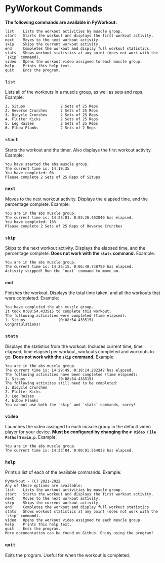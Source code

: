 # PyWorkout Commands

**The following commands are available in PyWorkout:**
```
list    Lists the workout activities by muscle group.
start   Starts the workout and displays the first workout activity.
next    Moves to the next workout activity.
skip    Skips the current workout activity.
end     Completes the workout and display full workout statistics.
stats   Shows workout statistics at any point (does not work with the `skip` command).
video   Opens the workout video assigned to each muscle group.
help    Prints this help text.
quit    Ends the program.
```

### `list`

Lists all of the workouts in a muscle group, as well as sets and reps. Example:

```
1. Situps                2 Sets of 25 Reps
2. Reverse Crunches      2 Sets of 25 Reps
3. Bicycle Crunches      2 Sets of 25 Reps
4. Flutter Kicks         2 Sets of 25 Reps
5. Leg Raises            2 Sets of 25 Reps
6. Elbow Planks          2 Sets of 2 Reps
```

### `start`

Starts the workout and the timer. Also displays the first workout activity. Example:

```
You have started the abs muscle group.
The current time is: 14:19:35
You have completed: 0%
Please complete 2 Sets of 25 Reps of Situps
```

### `next`

Moves to the next workout activity. Displays the elapsed time, and the percentage complete. Example:

```
You are in the abs muscle group.
The current time is: 14:23:01. 0:03:26.402040 has elapsed.
You have completed: 16%
Please complete 2 Sets of 25 Reps of Reverse Crunches
```

### `skip`

Skips to the next workout activity. Displays the elapsed time, and the percentage complete. **Does not work with the `stats` command.** Example:

```
You are in the abs muscle group.
The current time is: 14:26:15. 0:06:40.738759 has elapsed.
Activity skipped! Run the `next` command to move on.
```

### `end`

Finishes the workout. Displays the total time taken, and all the workouts that were completed. Example:

```
You have completed the abs muscle group.
It took 0:08:54.433515 to complete this workout.
The following activities were completed (time elapsed):
1. Situps               (0:08:54.433515)
Congratulations!
```

### `stats`

Displays the statistics from the workout. Includes current time, time elapsed, time elapsed per workout, workouts completed and workouts to go. **Does not work with the `skip` command.** Example:
```
You are in the abs muscle group.
The current time is: 14:29:49. 0:10:14.202242 has elapsed.
The following activities have been completed (time elapsed):
1. Situps               (0:08:54.433515)
The following activites still need to be completed:
1. Bicycle Crunches
2. Flutter Kicks
3. Leg Raises
4. Elbow Planks
You cannot use both the `skip` and `stats` commands, sorry!
```

### `video`

Launches the video assinged to each muscle group in the default video player for your device. **Must be configured by changing the `# Video File Paths` in `main.p`.** Example:

```
You are in the abs muscle group. 
The current time is: 14:33:04. 0:00:01.564038 has elapsed.
```

### `help`

Prints a list of each of the available commands. Example:

```
PyWorkout - (C) 2021-2022
Any of these options are available: 
list    Lists the workout activities by muscle group.
start   Starts the workout and displays the first workout activity.
next    Moves to the next workout activity.
skip    Skips the current workout activity.
end     Completes the workout and display full workout statistics.
stats   Shows workout statistics at any point (does not work with the `skip` command).
video   Opens the workout video assigned to each muscle group.
help    Prints this help text.
quit    Ends the program.
More documentation can be found on Github. Enjoy using the program! 
```

### `quit`

Exits the program. Useful for when the workout is completed. 
